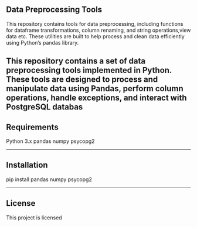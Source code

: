 Data Preprocessing Tools
--------------------------------
This repository contains tools for data preprocessing, including functions for dataframe transformations, column renaming, and string operations,view data etc. These utilities are built to help process and clean data efficiently using Python’s pandas library.

This repository contains a set of data preprocessing tools implemented in Python. These tools are designed to process and manipulate data using Pandas, perform column operations, handle exceptions, and interact with PostgreSQL databas
---------------------------------------------

Requirements
------------
Python 3.x
pandas
numpy
psycopg2

-----------------------------------------------

Installation
------------
pip install pandas numpy psycopg2

--------------------------------------

License
-------
This project is licensed



